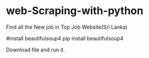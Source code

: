 # web-Scraping-with-python
Find all the New job in Top Job Website(Sri Lanka) 

#install beautifulsoup4
pip install beautifulsoup4

Download file and run it. 
